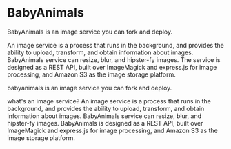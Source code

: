 BabyAnimals
===========
BabyAnimals is an image service you can fork and deploy.

An image service is a process that runs in the background, and provides the ability to upload, transform, and obtain information about images. BabyAnimals service can resize, blur, and hipster-fy images. The service is designed as a REST API, built over ImageMagick and express.js for image processing, and Amazon S3 as the image storage platform.


babyanimals is an image service you can fork and deploy.

what's an image service?
An image service is a process that runs in the background, and provides the ability to upload, transform, and obtain information about images. BabyAnimals service can resize, blur, and hipster-fy images. BabyAnimals is designed as a REST API, built over ImageMagick and express.js for image processing, and Amazon S3 as the image storage platform. 